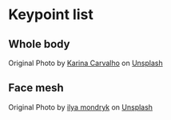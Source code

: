 # Keypoint list
## Whole body
Original Photo by <a href="https://unsplash.com/@karinacarvalho?utm_source=unsplash&utm_medium=referral&utm_content=creditCopyText">Karina Carvalho</a> on <a href="https://unsplash.com/photos/fKTKVrNqXQQ?utm_source=unsplash&utm_medium=referral&utm_content=creditCopyText">Unsplash</a>


## Face mesh
Original Photo by <a href="https://unsplash.com/@imondryk?utm_source=unsplash&utm_medium=referral&utm_content=creditCopyText">ilya mondryk</a> on <a href="https://unsplash.com/photos/pH8bJytQMZc?utm_source=unsplash&utm_medium=referral&utm_content=creditCopyText">Unsplash</a>
